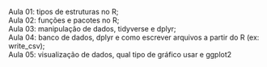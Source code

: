 Aula 01: tipos de estruturas no R; <br>
Aula 02: funções e pacotes no R; <br>
Aula 03: manipulação de dados, tidyverse e dplyr;<br>
Aula 04: banco de dados, dplyr e como escrever arquivos a partir do R (ex: write_csv);   <br>
Aula 05: visualização de dados, qual tipo de gráfico usar e ggplot2 <br> 
